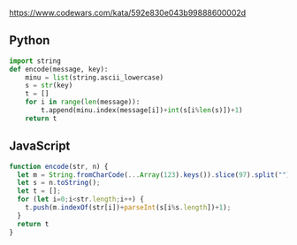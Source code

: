 https://www.codewars.com/kata/592e830e043b99888600002d

## Python
```python
import string
def encode(message, key):
    minu = list(string.ascii_lowercase)
    s = str(key)
    t = []
    for i in range(len(message)):
        t.append(minu.index(message[i])+int(s[i%len(s)])+1)
    return t
```

## JavaScript
```js
function encode(str, n) {
  let m = String.fromCharCode(...Array(123).keys()).slice(97).split("");
  let s = n.toString();
  let t = [];
  for (let i=0;i<str.length;i++) {
    t.push(m.indexOf(str[i])+parseInt(s[i%s.length])+1);
  }
  return t
}
```